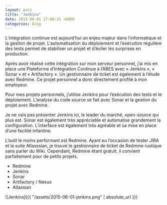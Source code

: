 ```yaml
---
layout: post
title: "Jenkins"
date: 2015-06-01 17:08:31 +0000
categories: blog
---
```

L’intégration continue est aujourd’hui un enjeu majeur dans l’informatique et la gestion de projet. L’automatisation du déploiement et l’exécution régulière des tests permet de stabiliser un projet et d’éviter les surprises en production.

Après avoir réalisé cette intégration sur mon serveur personnel, j’ai mis en place une Plateforme d’Intégration Continue à l’ABES avec « Jenkins », « Sonar » et « Artifactory ». Un gestionnaire de ticket est également à l’étude avec Redmine. Ce projet personnel a donc directement profité à mon employeur.

Pour mes projets personnels, j’utilise Jenkins pour l’exécution des tests et le déploiement. L’analyse du code source se fait avec Sonar et la gestion du projet avec Redmine.

Je ne vais pas présenter Jenkins ici, le leader du marché, open-source qui plus est. Sonar est également très appréciable et automatise grandement la configuration. L’interface est également très agréable et sa mise en place d’une facilité infantine.

L’outil le moins performant est Redmine. Ayant eu l’occasion de tester JIRA et la suite Atlasssian, je trouve le gestionnaire de ticket de Redmine rustique sans parler du Wiki. Cependant, Redmine étant gratuit, il convient parfaitement pour de petits projets.

* Redmine
* Jenkins
* Sonar
* Artifactory / Nexus
* Atlassian

![Jenkins]({{ "/assets/2015-06-01-jenkins.png" | absolute_url }})